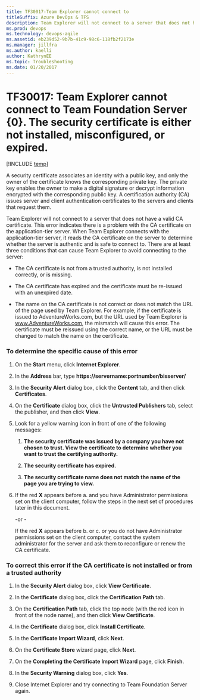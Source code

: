 ```yaml
---
title: TF30017-Team Explorer cannot connect to 
titleSuffix: Azure DevOps & TFS
description: Team Explorer will not connect to a server that does not have a valid CA certificate.
ms.prod: devops
ms.technology: devops-agile
ms.assetid: eb239d52-9b7b-41c9-98c6-118fb2f2173e
ms.manager: jillfra
ms.author: kaelliauthor: KathrynEE
ms.topic: Troubleshooting
ms.date: 01/20/2017
---
```



# TF30017: Team Explorer cannot connect to Team Foundation Server {0}. The security certificate is either not installed, misconfigured, or expired.

[!INCLUDE [temp](../../_shared/version-vsts-tfs-all-versions.md)]

A security certificate associates an identity with a public key, and only the owner of the certificate knows the corresponding private key. The private key enables the owner to make a digital signature or decrypt information encrypted with the corresponding public key. A certification authority (CA) issues server and client authentication certificates to the servers and clients that request them.  
  
Team Explorer will not connect to a server that does not have a valid CA certificate. This error indicates there is a problem with the CA certificate on the application-tier server. When Team Explorer connects with the application-tier server, it reads the CA certificate on the server to determine whether the server is authentic and is safe to connect to. There are at least three conditions that can cause Team Explorer to avoid connecting to the server:  
  
- The CA certificate is not from a trusted authority, is not installed correctly, or is missing.  
  
- The CA certificate has expired and the certificate must be re-issued with an unexpired date.  
  
- The name on the CA certificate is not correct or does not match the URL of the page used by Team Explorer. For example, if the certificate is issued to AdventureWorks.com, but the URL used by Team Explorer is www.AdventureWorks.com, the mismatch will cause this error. The certificate must be reissued using the correct name, or the URL must be changed to match the name on the certificate.  
  
### To determine the specific cause of this error  
  
1. On the **Start** menu, click **Internet Explorer**.  
  
2. In the **Address** bar, type <strong>https://servername:portnumber/bisserver/</strong>  
  
3. In the **Security Alert** dialog box, click the **Content** tab, and then click **Certificates**.  
  
4. On the **Certificate** dialog box, click the **Untrusted Publishers** tab, select the publisher, and then click **View**.  
  
5. Look for a yellow warning icon in front of one of the following messages:  
  
   1.  **The security certificate was issued by a company you have not chosen to trust. View the certificate to determine whether you want to trust the certifying authority.**  
  
   2.  **The security certificate has expired.**  
  
   3.  **The security certificate name does not match the name of the page you are trying to view.**  
  
6. If the red **X** appears before a. and you have Administrator permissions set on the client computer, follow the steps in the next set of procedures later in this document.  
  
    -or -  
  
    If the red **X** appears before b. or c. or you do not have Administrator permissions set on the client computer, contact the system administrator for the server and ask them to reconfigure or renew the CA certificate.  
  
### To correct this error if the CA certificate is not installed or from a trusted authority  
  
1.  In the **Security Alert** dialog box, click **View Certificate**.  
  
2.  In the **Certificate** dialog box, click the **Certification Path** tab.  
  
3.  On the **Certification Path** tab, click the top node (with the red icon in front of the node name), and then click **View Certificate**.  
  
4.  In the **Certificate** dialog box, click **Install Certificate**.  
  
5.  In the **Certificate Import Wizard**, click **Next**.  
  
6.  On the **Certificate Store** wizard page, click **Next**.  
  
7.  On the **Completing the Certificate Import Wizard** page, click **Finish**.  
  
8.  In the **Security Warning** dialog box, click **Yes**.  
  
9. Close Internet Explorer and try connecting to Team Foundation Server again.